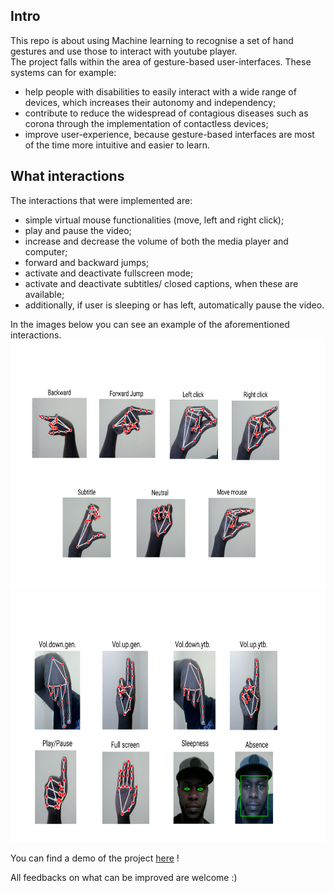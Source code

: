 ## Intro  
This repo is about using Machine learning to recognise a set of hand gestures and use those to interact with youtube player.  
The project falls within the area of gesture-based user-interfaces. These systems can for example:  
* help people with disabilities to easily interact with a wide range of devices, which increases their autonomy and independency;
* contribute to reduce the widespread of contagious diseases such as corona through the implementation of contactless devices;
* improve user-experience, because gesture-based interfaces are most of the time more intuitive and easier to learn.  

## What interactions
The interactions that were implemented are:  
* simple virtual mouse functionalities (move, left and right click);
* play and pause the video;
* increase and decrease the volume of both the media player and computer;
* forward and backward jumps;
* activate and deactivate fullscreen mode;
* activate and deactivate subtitles/ closed captions, when these are available;
* additionally, if user is sleeping or has left, automatically pause the video.  

In the images below you can see an example of the aforementioned interactions.
<img src="detection_1.png" height = 400 px>
<img src="detection_2.png" height = 400 px>  

You can find a demo of the project [here](https://youtu.be/gHVrGI3632s) !

All feedbacks on what can be improved are welcome :)  

